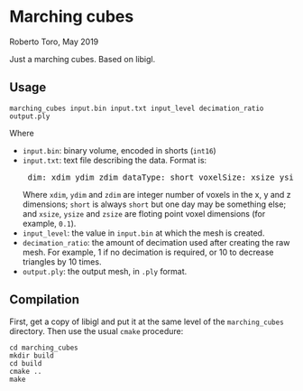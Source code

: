 # Marching cubes

Roberto Toro, May 2019

Just a marching cubes. Based on libigl.

## Usage

```
marching_cubes input.bin input.txt input_level decimation_ratio output.ply
```

Where

* `input.bin`: binary volume, encoded in shorts (`int16`)
* `input.txt`: text file describing the data. Format is: <pre>
dim: xdim ydim zdim
dataType: short
voxelSize: xsize ysize zsize
</pre> Where `xdim`, `ydim` and `zdim` are integer number of voxels in the x, y and z dimensions; `short` is always `short` but one day may be something else; and `xsize`, `ysize` and `zsize` are floting point voxel dimensions (for example, `0.1`).
* `input_level`: the value in `input.bin` at which the mesh is created.
* `decimation_ratio`: the amount of decimation used after creating the raw mesh. For example, 1 if no decimation is required, or 10 to decrease triangles by 10 times.
* `output.ply`: the output mesh, in `.ply` format.

## Compilation

First, get a copy of libigl and put it at the same level of the `marching_cubes` directory. Then use the usual `cmake` procedure:

```
cd marching_cubes
mkdir build
cd build
cmake ..
make
```